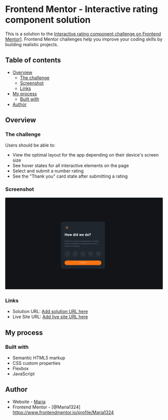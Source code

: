 # Frontend Mentor - Interactive rating component solution

This is a solution to the <a href='https://www.frontendmentor.io/challenges/interactive-rating-component-koxpeBUmI'>Interactive rating component challenge on Frontend Mentor]</a>. Frontend Mentor challenges help you improve your coding skills by building realistic projects. 

## Table of contents

- [Overview](#overview)
  - [The challenge](#the-challenge)
  - [Screenshot](#screenshot)
  - [Links](#links)
- [My process](#my-process)
  - [Built with](#built-with)
- [Author](#author)

## Overview

### The challenge

Users should be able to:

- View the optimal layout for the app depending on their device's screen size
- See hover states for all interactive elements on the page
- Select and submit a number rating
- See the "Thank you" card state after submitting a rating

### Screenshot
![Иллюстрация к проекту](https://github.com/Maria1324/interactive-rating-component/blob/main/images/Screenshot_3.png)



### Links

- Solution URL: [Add solution URL here](https://your-solution-url.com)
- Live Site URL: [Add live site URL here](https://your-live-site-url.com)

## My process

### Built with

- Semantic HTML5 markup
- CSS custom properties
- Flexbox
- JavaScript

## Author

- Website - <a href="https://github.com/Maria1324">Maria</a>
- Frontend Mentor - [@Maria1324] https://www.frontendmentor.io/profile/Maria1324

